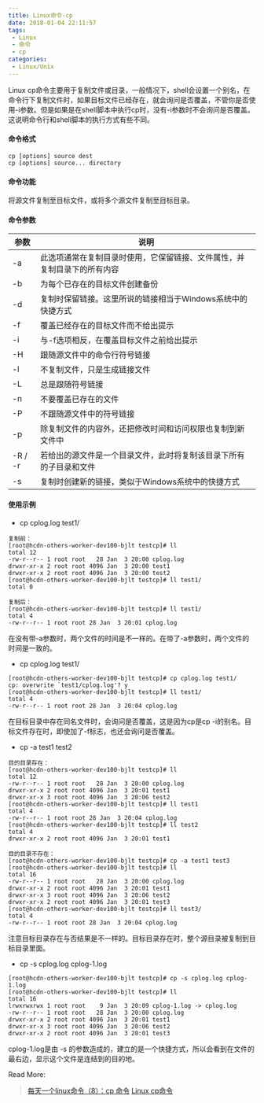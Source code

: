 ```yaml
---
title: Linux命令-cp
date: 2018-01-04 22:11:57
tags:
 - Linux
 - 命令
 - cp
categories:
 - Linux/Unix
---
```


Linux cp命令主要用于复制文件或目录，一般情况下，shell会设置一个别名，在命令行下复制文件时，如果目标文件已经存在，就会询问是否覆盖，不管你是否使用-i参数。但是如果是在shell脚本中执行cp时，没有-i参数时不会询问是否覆盖。这说明命令行和shell脚本的执行方式有些不同。 

#### 命令格式

```
cp [options] source dest
cp [options] source... directory
```

#### 命令功能

将源文件复制至目标文件，或将多个源文件复制至目标目录。

#### 命令参数

| 参数      | 说明                                   |
| ------- | ------------------------------------ |
| -a      | 此选项通常在复制目录时使用，它保留链接、文件属性，并复制目录下的所有内容 |
| -b      | 为每个已存在的目标文件创建备份                      |
| -d      | 复制时保留链接。这里所说的链接相当于Windows系统中的快捷方式    |
| -f      | 覆盖已经存在的目标文件而不给出提示                    |
| -i      | 与-f选项相反，在覆盖目标文件之前给出提示                |
| -H      | 跟随源文件中的命令行符号链接                       |
| -l      | 不复制文件，只是生成链接文件                       |
| -L      | 总是跟随符号链接                             |
| -n      | 不要覆盖已存在的文件                           |
| -P      | 不跟随源文件中的符号链接                         |
| -p      | 除复制文件的内容外，还把修改时间和访问权限也复制到新文件中        |
| -R / -r | 若给出的源文件是一个目录文件，此时将复制该目录下所有的子目录和文件    |
| -s      | 复制时创建新的链接，类似于Windows系统中的快捷方式         |

#### 使用示例

- cp cplog.log test1/

```
复制前：
[root@hcdn-others-worker-dev100-bjlt testcp]# ll
total 12
-rw-r--r-- 1 root root   28 Jan  3 20:00 cplog.log
drwxr-xr-x 2 root root 4096 Jan  3 20:00 test1
drwxr-xr-x 2 root root 4096 Jan  3 20:00 test2
[root@hcdn-others-worker-dev100-bjlt testcp]# ll test1/
total 0

复制后：
[root@hcdn-others-worker-dev100-bjlt testcp]# ll test1/
total 4
-rw-r--r-- 1 root root 28 Jan  3 20:01 cplog.log
```

在没有带-a参数时，两个文件的时间是不一样的。在带了-a参数时，两个文件的时间是一致的。  

- cp cplog.log test1/

```
[root@hcdn-others-worker-dev100-bjlt testcp]# cp cplog.log test1/
cp: overwrite `test1/cplog.log'? y
[root@hcdn-others-worker-dev100-bjlt testcp]# ll test1/
total 4
-rw-r--r-- 1 root root 28 Jan  3 20:04 cplog.log
```

在目标目录中存在同名文件时，会询问是否覆盖，这是因为cp是cp -i的别名。目标文件存在时，即使加了-f标志，也还会询问是否覆盖。

- cp -a test1 test2

```
目的目录存在：
[root@hcdn-others-worker-dev100-bjlt testcp]# ll
total 12
-rw-r--r-- 1 root root   28 Jan  3 20:00 cplog.log
drwxr-xr-x 2 root root 4096 Jan  3 20:01 test1
drwxr-xr-x 3 root root 4096 Jan  3 20:06 test2
[root@hcdn-others-worker-dev100-bjlt testcp]# ll test1
total 4
-rw-r--r-- 1 root root 28 Jan  3 20:04 cplog.log
[root@hcdn-others-worker-dev100-bjlt testcp]# ll test2
total 4
drwxr-xr-x 2 root root 4096 Jan  3 20:01 test1

目的目录不存在：
[root@hcdn-others-worker-dev100-bjlt testcp]# cp -a test1 test3
[root@hcdn-others-worker-dev100-bjlt testcp]# ll
total 16
-rw-r--r-- 1 root root   28 Jan  3 20:00 cplog.log
drwxr-xr-x 2 root root 4096 Jan  3 20:01 test1
drwxr-xr-x 3 root root 4096 Jan  3 20:06 test2
drwxr-xr-x 2 root root 4096 Jan  3 20:01 test3
[root@hcdn-others-worker-dev100-bjlt testcp]# ll test3/
total 4
-rw-r--r-- 1 root root 28 Jan  3 20:04 cplog.log
```

注意目标目录存在与否结果是不一样的。目标目录存在时，整个源目录被复制到目标目录里面。

- cp -s cplog.log cplog-1.log

```
[root@hcdn-others-worker-dev100-bjlt testcp]# cp -s cplog.log cplog-1.log 
[root@hcdn-others-worker-dev100-bjlt testcp]# ll
total 16
lrwxrwxrwx 1 root root    9 Jan  3 20:09 cplog-1.log -> cplog.log
-rw-r--r-- 1 root root   28 Jan  3 20:00 cplog.log
drwxr-xr-x 2 root root 4096 Jan  3 20:01 test1
drwxr-xr-x 3 root root 4096 Jan  3 20:06 test2
drwxr-xr-x 2 root root 4096 Jan  3 20:01 test3
```

cplog-1.log是由 -s 的参数造成的，建立的是一个快捷方式，所以会看到在文件的最右边，显示这个文件是连结到的目的地。



Read More: 

> [每天一个linux命令（8）：cp 命令](http://www.cnblogs.com/peida/archive/2012/10/29/2744185.html) [Linux cp命令](http://www.runoob.com/linux/linux-comm-cp.html) 